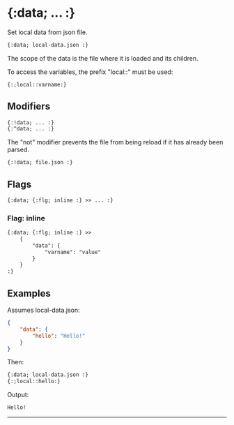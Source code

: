 {:data; ... :}
==============

Set local data from json file.

```html
{:data; local-data.json :}
```
The scope of the data is the file where it is loaded and its children.

To access the variables, the prefix "local::" must be used:

```html
{:;local::varname:}
```
Modifiers
---------

```html
{:!data; ... :}
{:^data; ... :}
```
The "not" modifier prevents the file from being reload if it has already been parsed.

```html
{:!data; file.json :}
```

Flags
-----

```html
{:data; {:flg; inline :} >> ... :}
```

### Flag: inline

```html
{:data; {:flg; inline :} >>
    {
        "data": {
            "varname": "value"
        }
    }
:}
```
Examples
--------

Assumes local-data.json:

```json
{
    "data": {
        "hello": "Hello!"
    }
}
```

Then:

```html
{:data; local-data.json :}
{:;local::hello:}
```

Output:

```html
Hello!
```

---